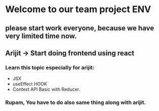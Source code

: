 # Welcome to our team project ENV 

## please start work everyone, because we have very limited time now.

## Arijit -> Start doing frontend using react

### Learn this topic especially for arijit:
 * JSX 
 * useEffect HOOK
 * Context API Basic with Reducer.

### Rupam, You have to do also same  thing along with arijit.
